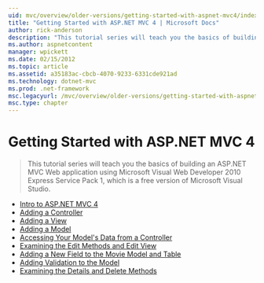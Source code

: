 ```yaml
---
uid: mvc/overview/older-versions/getting-started-with-aspnet-mvc4/index
title: "Getting Started with ASP.NET MVC 4 | Microsoft Docs"
author: rick-anderson
description: "This tutorial series will teach you the basics of building an ASP.NET MVC Web application using Microsoft Visual Web Developer 2010 Express Service Pack 1, w..."
ms.author: aspnetcontent
manager: wpickett
ms.date: 02/15/2012
ms.topic: article
ms.assetid: a35183ac-cbcb-4070-9233-6331cde921ad
ms.technology: dotnet-mvc
ms.prod: .net-framework
msc.legacyurl: /mvc/overview/older-versions/getting-started-with-aspnet-mvc4
msc.type: chapter
---
```

Getting Started with ASP.NET MVC 4
====================
> This tutorial series will teach you the basics of building an ASP.NET MVC Web application using Microsoft Visual Web Developer 2010 Express Service Pack 1, which is a free version of Microsoft Visual Studio.


- [Intro to ASP.NET MVC 4](intro-to-aspnet-mvc-4.md)
- [Adding a Controller](adding-a-controller.md)
- [Adding a View](adding-a-view.md)
- [Adding a Model](adding-a-model.md)
- [Accessing Your Model's Data from a Controller](accessing-your-models-data-from-a-controller.md)
- [Examining the Edit Methods and Edit View](examining-the-edit-methods-and-edit-view.md)
- [Adding a New Field to the Movie Model and Table](adding-a-new-field-to-the-movie-model-and-table.md)
- [Adding Validation to the Model](adding-validation-to-the-model.md)
- [Examining the Details and Delete Methods](examining-the-details-and-delete-methods.md)